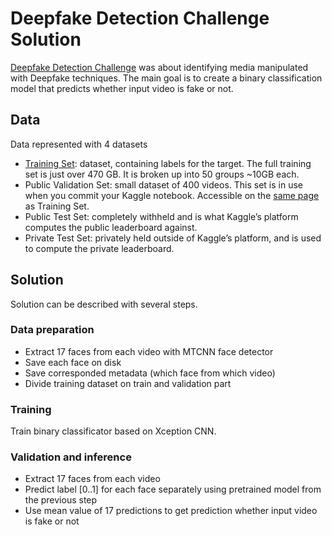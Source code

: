 # Deepfake Detection Challenge Solution

[Deepfake Detection Challenge](https://www.kaggle.com/c/deepfake-detection-challenge/overview) was about identifying media manipulated with Deepfake techniques. The main goal is to create a binary classification model that predicts whether input video is fake or not.

## Data

Data represented with 4 datasets
- [Training Set](https://www.kaggle.com/c/deepfake-detection-challenge/data): dataset, containing labels for the target. The full training set is just over 470 GB. It is broken up into 50 groups ~10GB each.
- Public Validation Set: small dataset of 400 videos. This set is in use when you commit your Kaggle notebook. Accessible on the [same page](https://www.kaggle.com/c/deepfake-detection-challenge/data) as Training Set.
- Public Test Set: completely withheld and is what Kaggle’s platform computes the public leaderboard against.
- Private Test Set: privately held outside of Kaggle’s platform, and is used to compute the private leaderboard.

## Solution

Solution can be described with several steps.

### Data preparation
- Extract 17 faces from each video with MTCNN face detector
- Save each face on disk
- Save corresponded metadata (which face from which video)
- Divide training dataset on train and validation part

### Training
Train binary classificator based on Xception CNN.

### Validation and inference
- Extract 17 faces from each video
- Predict label [0..1] for each face separately using pretrained model from the previous step
- Use mean value of 17 predictions to get prediction whether input video is fake or not